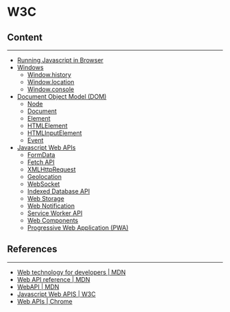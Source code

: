 # W3C

## Content
---

* [Running Javascript in Browser](running-javascript-browser/)
* [Windows](window/window.md)
  * [Window.history](window/history.md)
  * [Window.location](window/location.md)
  * [Window.console](window/console.md)
* [Document Object Model (DOM)](dom/)
  * [Node](dom/node.md)
  * [Document](dom/document)
  * [Element](dom/element.md)
  * [HTMLElement](dom/html-element.md)
  * [HTMLInputElement](dom/html-input-element.md)
  * [Event](dom-event/)
* [Javascript Web APIs]()
  * [FormData](form-data/)
  * [Fetch API](fetch-api/)
  * [XMLHttpRequest](xmlhttprequest/)
  * [Geolocation]()
  * [WebSocket]()
  * [Indexed Database API]()
  * [Web Storage]()
  * [Web Notification]()
  * [Service Worker API]()
  * [Web Components]()
  * [Progressive Web Application (PWA)]()

## References
---

* [Web technology for developers \| MDN](https://developer.mozilla.org/en-US/docs/Web)
* [Web API reference \| MDN](https://developer.mozilla.org/en-US/docs/Web/Reference/API)
* [WebAPI \| MDN](https://developer.mozilla.org/en-US/docs/WebAPI)
* [Javascript Web APIS \| W3C](https://www.w3.org/standards/webdesign/script)
* [Web APIs \| Chrome](https://developer.chrome.com/apps/api_other)